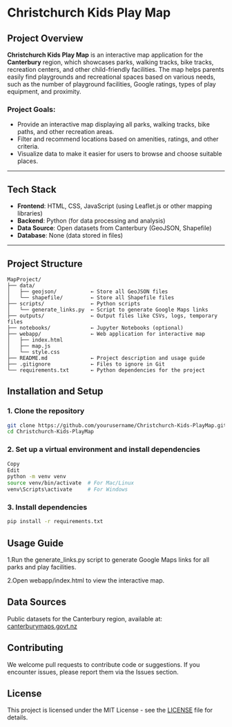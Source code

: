 # Christchurch Kids Play Map

## Project Overview

**Christchurch Kids Play Map** is an interactive map application for the **Canterbury** region, which showcases parks, walking tracks, bike tracks, recreation centers, and other child-friendly facilities. The map helps parents easily find playgrounds and recreational spaces based on various needs, such as the number of playground facilities, Google ratings, types of play equipment, and proximity.

### Project Goals:
- Provide an interactive map displaying all parks, walking tracks, bike paths, and other recreation areas.
- Filter and recommend locations based on amenities, ratings, and other criteria.
- Visualize data to make it easier for users to browse and choose suitable places.

---

## Tech Stack

- **Frontend**: HTML, CSS, JavaScript (using Leaflet.js or other mapping libraries)
- **Backend**: Python (for data processing and analysis)
- **Data Source**: Open datasets from Canterbury (GeoJSON, Shapefile)
- **Database**: None (data stored in files)

---

## Project Structure

```plaintext
MapProject/
├── data/
│   ├── geojson/           ← Store all GeoJSON files
│   └── shapefile/         ← Store all Shapefile files
├── scripts/               ← Python scripts
│   └── generate_links.py  ← Script to generate Google Maps links
├── outputs/               ← Output files like CSVs, logs, temporary files
├── notebooks/             ← Jupyter Notebooks (optional)
├── webapp/                ← Web application for interactive map
│   ├── index.html
│   ├── map.js
│   └── style.css
├── README.md              ← Project description and usage guide
├── .gitignore             ← Files to ignore in Git
└── requirements.txt       ← Python dependencies for the project
```

## Installation and Setup
### 1. Clone the repository
```bash
git clone https://github.com/yourusername/Christchurch-Kids-PlayMap.git
cd Christchurch-Kids-PlayMap
```


### 2. Set up a virtual environment and install dependencies
```bash
Copy
Edit
python -m venv venv
source venv/bin/activate  # For Mac/Linux
venv\Scripts\activate     # For Windows
```
### 3. Install dependencies
```bash
pip install -r requirements.txt
```
## Usage Guide
1.Run the generate_links.py script to generate Google Maps links for all parks and play facilities.

2.Open webapp/index.html to view the interactive map.

## Data Sources
Public datasets for the Canterbury region, available at: [canterburymaps.govt.nz](https://www.canterburymaps.govt.nz/)

## Contributing
We welcome pull requests to contribute code or suggestions. If you encounter issues, please report them via the Issues section.

## License

This project is licensed under the MIT License - see the [LICENSE](./LICENSE) file for details.


